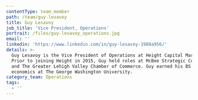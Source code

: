 ```yaml
---
contentType: team_member
path: /team/guy-lesavoy
title: Guy Lesavoy
job_title: 'Vice President, Operations'
portrait: /files/guy-lesavoy_operations.jpg
email: ''
linkedin: 'https://www.linkedin.com/in/guy-lesavoy-1980a956/'
details: >-
  Guy Lesavoy is the Vice President of Operations at Height Capital Markets.
  Prior to joining Height in 2015, Guy held roles at McBee Strategic Consulting
  and The Greater Lehigh Valley Chamber of Commerce. Guy earned his BS in
  economics at The George Washington University.
category_team: Operations
tags:
  - ''
---
```


